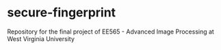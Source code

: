 # secure-fingerprint
Repository for the final project of EE565 - Advanced Image Processing at West Virginia University 
